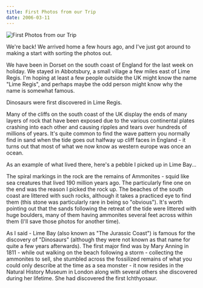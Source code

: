 ```yaml
---
title: First Photos from our Trip
date: 2006-03-11
---
```


![First Photos from our Trip](https://source.unsplash.com/ZYYS1kapOm8/1600x900)

We're back! We arrived home a few hours ago, and I've just got around to making a start with sorting the photos out.

We have been in Dorset on the south coast of England for the last week on holiday. We stayed in Abbotsbury, a small village a few miles east of Lime Regis. I'm hoping at least a few people outside the UK might know the name "Lime Regis", and perhaps maybe the odd person might know why the name is somewhat famous.

Dinosaurs were first discovered in Lime Regis.

Many of the cliffs on the south coast of the UK display the ends of many layers of rock that have been exposed due to the various continental plates crashing into each other and causing ripples and tears over hundreds of millions of years. It's quite common to find the wave pattern you normally find in sand when the tide goes out halfway up cliff faces in England - it turns out that most of what we now know as western europe was once an ocean.

As an example of what lived there, here's a pebble I picked up in Lime Bay...

The spiral markings in the rock are the remains of Ammonites - squid like sea creatures that lived 190 million years ago. The particularly fine one on the end was the reason I picked the rock up. The beaches of the south coast are littered with such rocks, although it takes a practiced eye to find them (this stone was particularly rare in being so "obvious"). It's worth pointing out that the sands following the retreat of the tide were littered with huge boulders, many of them having ammonites several feet across within them (I'll save those photos for another time).

As I said - Lime Bay (also known as "The Jurassic Coast") is famous for the discovery of "Dinosaurs" (although they were not known as that name for quite a few years afterwards). The first major find was by Mary Anning in 1811 - while out walking on the beach following a storm - collecting the ammonites to sell, she stumbled across the fossilized remains of what you could only describe at the time as a sea monster - it now resides in the Natural History Museum in London along with several others she discovered during her lifetime. She had discovered the first Ichthyosaur.